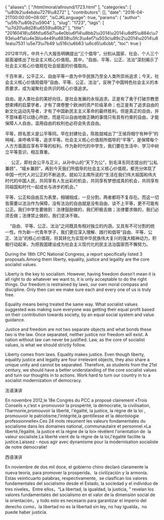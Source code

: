 {
    "aliases": [
        "/html/moral/allround/1723.html"
    ],
    "categories": [
        "\u80b2\u4eba\u7279\u8272"
    ],
    "contributors": [],
    "date": "2016-04-21T00:00:00+08:00",
    "isCJKLanguage": true,
    "params": {
        "author": "\u5fb7\u80b2\u5904"
    },
    "slug": "1723",
    "tags": [
        "\u7d20\u8d28\u6559\u80b2"
    ],
    "title": "20160418\u56fd\u65d7\u4e0b\u6f14\u8bb2\u2014\u2014\u8df5\u884c\u793e\u4f1a\u4e3b\u4e49\u6838\u5fc3\u4ef7\u503c\u89c2\u2014\u2014\u81ea\u7531 \u5e73\u7b49 \u516c\u6b63 \u6cd5\u6cbb",
    "toc": true
}

2012年11月，中共十八大报告明确提出“三个倡导”，分别从国家、社会、个人三个层面凝练出了社会主义核心价值观。其中，“自由、平等、公正、法治”深刻揭示了社会主义核心价值观在社会层面的价值取向。




千百年来，公平正义、自由平等一直为中华民族乃至全人类所崇尚追求；今天，社会主义核心价值观倡导“自由、平等、公正、法治”，反映了中国特色社会主义的本质要求，成为凝聚社会共识的核心价值追求。




自由，是人类社会的美好向往，是社会发展的永恒追求。正是有了勇于打破宗教思想束缚的启蒙学者，才有了席卷整个欧洲的资产阶级革命；也正是有了追求自由的新文化运动先导者，才有了中国新民主主义革命的最终胜利。但是真正的自由，并不意味着可以随心所欲，而是可以自由地做正确的事情只有具有约束的自由，才能保障人人自由，滥用自由的权利也必将会失去自由。




平等，顾名思义是公平等同。早在封建社会，陈胜就喊出了“王侯将相宁有种乎”的呐喊，来呼唤平等，追求平等。社会主义核心价值观所倡导的“平等”，是保障每个人方方面面应享有平等的权利。作为新时代的中学生，我们要在生活中、学习中树立平等意识，相互尊重。




.    公正，即社会公平与正义，从孙中山的“天下为公”，到毛泽东同志提出的“公私兼顾”、“城乡兼顾”，再到今天我们所倡导的社会主义核心价值观，都充分体现了中国一代代人对公正的不断追求。就如习主席所说的“生活在我们伟大祖国和伟大时代的中国人民，共同享有人生出彩的机会，共同享有梦想成真的机会，共同享有同祖国和时代一起成长与进步的机会。”




平等、公正和自由互为表里，相辅相成，一旦分割，两者都将不复存在。而这一切皆需要以法治作为保障，没有法治的自由就是没有自由、谈不上平等，更不可能有公正。我们中学生要做到：法律鼓励做的，我们积极去做；法律要求做的，我们必须去做；法律禁止做的，我们坚决不做。




    “自由、平等、公正、法治”之间既具有相对独立的内涵，又具有不可分割的统一性。作为新一代青年学子，我们更应深入理解、践行和倡导“自由、平等、公正、法治”的核心价值观，将其转化为实现中华民族伟大复兴的强大精神动力，积极行动起来，为把我国建设成为社会主义现代化的民主法治国家而不懈努力。



  


During the 18th CPC National Congress, a report specifically listed 3 proposals.Among them liberty, equality, justice and legality are the core socialist values. 




Liberty is the key to socialism. However, having freedom doesn’t mean it is all right to do whatever we want to, it is only acceptable to do the right things. Our freedom is restrained by laws, our own moral compass and discipline. Only then can we make sure each and every one of us is truly free. 




Equality means being treated the same way. What socialist values suggested was making sure everyone was getting their equal profit based on their contribution towards society, by an equal social system and value guidance.    




Justice and freedom are not two separate objects and what bonds these two is the law. Once separated, neither justice nor freedom will exist. A nation without law can never be justified. Law, as the core of socialist values, is what we should strictly follow. 




Liberty comes from laws. Equality makes justice. Even though liberty, equality justice and legality are four irrelevant objects, they also share a unique unity and cannot be separated. Therefore, as students from the 21st century, we should have a better understanding of the core socialist values and turn our thoughts in to actions. Work hard to turn our country in to a socialist modernization of democracy.




法语演讲




En novembre 2012,le 18e Congrès du PCC a proposé clairement «Trois Conseils »,c’est « promouvoir la prospérité, la démocratie, la civilisation, l’harmonie,promouvoir la liberté, l'égalité, la justice, la règne de la loi , promouvoir le patriotisme,l’intégrité,la gentillesse et la déontologie professionnelle».Ces 24 mots résument les valeurs fondamentales du socialisme dans les domaines national, communautaire et personnel.«La liberté,l’égalité, la justice et la règne de la loi» révèlent l'orientation de  la valeur socialiste.La liberté vient de la règne de la loi,l'égalité facilite la justice.Laissez - nous agir avec dynamisme pour la modernisation socialiste de notre démocratie!




西语演讲







En noviembre de dos mil doce, el gobierno chino declaró claramente la nueva teoría, para promover la prosperida、la civilización y la armonía. Estas veinticuarto palabras, respectivamente,  se clasifican los valores fundamentales del socialismo desde el Estado, la sociedad y el individuo de tres niveles。Entre ellos，“La libertad, la igualdad, la justicia, ” revelan los valores fundamentales del socialismo en el valor de la dimensión social de la orientación，y todo esto es necesario para garantizar el imperio del derecho como，la libertad no es la libertad sin ley, no hay igualda，no puede haber justicia. 




  



